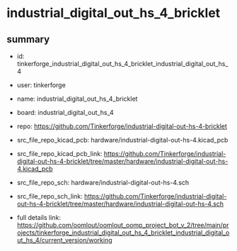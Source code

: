 # industrial_digital_out_hs_4_bricklet
 
## summary 
* id: tinkerforge_industrial_digital_out_hs_4_bricklet_industrial_digital_out_hs_4
* user: tinkerforge
* name: industrial_digital_out_hs_4_bricklet
* board: industrial_digital_out_hs_4
* repo: https://github.com/Tinkerforge/industrial-digital-out-hs-4-bricklet
* src_file_repo_kicad_pcb: hardware/industrial-digital-out-hs-4.kicad_pcb
* src_file_repo_kicad_pcb_link: https://github.com/Tinkerforge/industrial-digital-out-hs-4-bricklet/tree/master/hardware/industrial-digital-out-hs-4.kicad_pcb


* src_file_repo_sch: hardware/industrial-digital-out-hs-4.sch
* src_file_repo_sch_link: https://github.com/Tinkerforge/industrial-digital-out-hs-4-bricklet/tree/master/hardware/industrial-digital-out-hs-4.sch
* full details link: https://github.com/oomlout/oomlout_oomp_project_bot_v_2/tree/main/projects/tinkerforge_industrial_digital_out_hs_4_bricklet_industrial_digital_out_hs_4/current_version/working  







